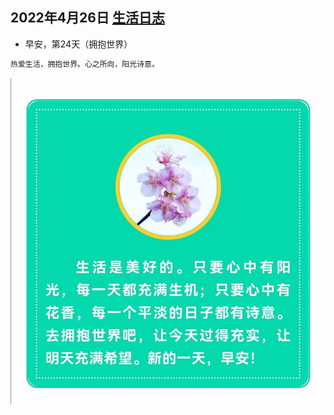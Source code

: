 ## 2022年4月26日  [生活日志](../life.md)
- 早安，第24天（拥抱世界）
```markdown
热爱生活，拥抱世界。心之所向，阳光诗意。
```
![](../img/20220426.jpg)